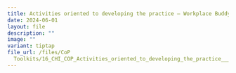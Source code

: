 ```yaml
---
title: Activities oriented to developing the practice – Workplace Buddy
date: 2024-06-01
layout: file
description: ""
image: ""
variant: tiptap
file_url: /files/CoP
  Toolkits/16_CHI_COP_Activities_oriented_to_developing_the_practice___Workplace_Buddy.pdf
---
```

